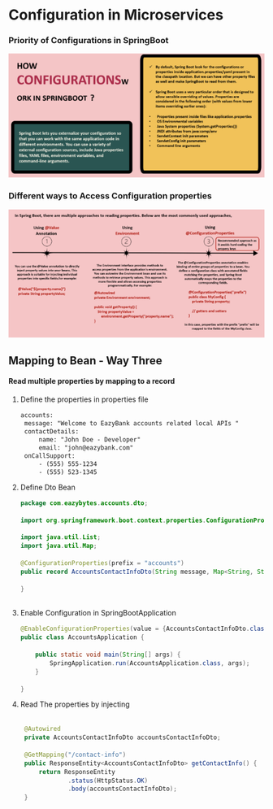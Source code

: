 # Configuration in Microservices

### Priority of Configurations in SpringBoot
![img_1.png](img_1.png)

### Different ways to Access Configuration properties
![img.png](img.png)

Mapping to Bean - Way Three
---------------
#### Read multiple properties by mapping to a record
1. Define the properties in properties file
   ```
   accounts:
    message: "Welcome to EazyBank accounts related local APIs "
    contactDetails:
        name: "John Doe - Developer"
        email: "john@eazybank.com"
    onCallSupport:
        - (555) 555-1234
        - (555) 523-1345
   ```
2. Define Dto Bean 
   ```java
   package com.eazybytes.accounts.dto;
   
   import org.springframework.boot.context.properties.ConfigurationProperties;
   
   import java.util.List;
   import java.util.Map;
   
   @ConfigurationProperties(prefix = "accounts")
   public record AccountsContactInfoDto(String message, Map<String, String> contactDetails, List<String> onCallSupport) {
   
   }            
      
   ```
3. Enable Configuration in SpringBootApplication
   ```java
   @EnableConfigurationProperties(value = {AccountsContactInfoDto.class})
   public class AccountsApplication {
   
       public static void main(String[] args) {
           SpringApplication.run(AccountsApplication.class, args);
       }
   
   }
   
   ```
4. Read The properties by injecting
   ```java

    @Autowired
    private AccountsContactInfoDto accountsContactInfoDto;
    
    @GetMapping("/contact-info")
    public ResponseEntity<AccountsContactInfoDto> getContactInfo() {
        return ResponseEntity
                .status(HttpStatus.OK)
                .body(accountsContactInfoDto);
    }
    ```

   
    


